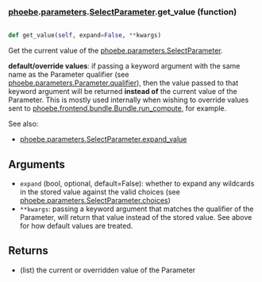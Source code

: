 ### [phoebe](phoebe.md).[parameters](phoebe.parameters.md).[SelectParameter](phoebe.parameters.SelectParameter.md).get_value (function)


```py

def get_value(self, expand=False, **kwargs)

```



Get the current value of the [phoebe.parameters.SelectParameter](phoebe.parameters.SelectParameter.md).

**default/override values**: if passing a keyword argument with the same
    name as the Parameter qualifier (see
    [phoebe.parameters.Parameter.qualifier](phoebe.parameters.Parameter.qualifier.md)), then the value passed
    to that keyword argument will be returned **instead of** the current
    value of the Parameter.  This is mostly used internally when
    wishing to override values sent to
    [phoebe.frontend.bundle.Bundle.run_compute](phoebe.frontend.bundle.Bundle.run_compute.md), for example.

See also:
* [phoebe.parameters.SelectParameter.expand_value](phoebe.parameters.SelectParameter.expand_value.md)

Arguments
----------
* `expand` (bool, optional, default=False): whether to expand any
    wildcards in the stored value against the valid choices (see
    [phoebe.parameters.SelectParameter.choices](phoebe.parameters.SelectParameter.choices.md))
* `**kwargs`: passing a keyword argument that matches the qualifier
    of the Parameter, will return that value instead of the stored value.
    See above for how default values are treated.

Returns
--------
* (list) the current or overridden value of the Parameter

